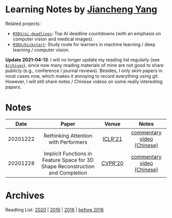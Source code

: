 # Learning Notes by [Jiancheng Yang](https://jiancheng-yang.com/)
Related projects: 
* [`M3DV/ai-deadlines`](https://github.com/M3DV/ai-deadlines): Top AI deadline countdowns (with an emphasis on computer vision and medical images).
* [`M3DV/Kickstart`](https://github.com/M3DV/Kickstart): Study route for learners in machine learning / deep learning / computer vision.
<!-- * [`M3DV/Readiness-Seminar`](https://github.com/M3DV/Readiness-Seminar): A cooperative paper list on 3D vision and deep learning robustness. -->

**Update 2021-04-13**: I will no longer update my reading list regularly (see [`Archives`](#archives)), since now many reading materials of mine are not good to share publicly (e.g., conference / journal reviews). Besides, I only skim papers in most cases now, which makes it annoying to record everything using git. However, I will still share notes / Chinese videos on some really interesting papers. 

# Notes
| Date | Paper | Venue | Notes|
|:---:|:---:|:---:|:---:|
| 20201222 | Rethinking Attention with Performers | [ICLR'21](https://openreview.net/forum?id=Ua6zuk0WRH) | [commentary video (Chinese)](https://www.bilibili.com/video/BV14h411f7G3) |
| 20201228 | Implicit Functions in Feature Space for 3D Shape Reconstruction and Completion | [CVPR'20](https://openaccess.thecvf.com/content_CVPR_2020/papers/Chibane_Implicit_Functions_in_Feature_Space_for_3D_Shape_Reconstruction_and_CVPR_2020_paper.pdf) | [commentary video (Chinese)](https://www.bilibili.com/video/BV1Gt4y1C7Ba/) |


# Archives
Readling List: [2020](archive/note20.md) | [2019](archive/note19.md) | [2018](archive/note18.md) | [before 2018](archive/before18.md)


